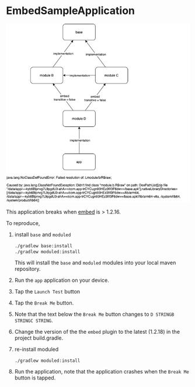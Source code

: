 # EmbedSampleApplication

![dependency_tree](docs/images/dependency_tree.png)

This application breaks when [embed](https://github.com/kezong/fat-aar-android) is > 1.2.16.

To reproduce,

1. install `base` and `moduled`

    ```
    ./gradlew base:install
    ./gradlew moduled:install
    ```

    This will install the `base` and `moduled` modules into your local maven repository.

2. Run the `app` application on your device.

3. Tap the `Launch Test` button

4. Tap the `Break Me` button.

5. Note that the text below the `Break Me` button changes to `D STRINGB STRINGC STRING`.

6. Change the version of the the `embed` plugin to the latest (1.2.18) in the project build.gradle.

7. re-install moduled

    ```
    ./gradlew moduled:install
    ```

8. Run the application, note that the application crashes when the `Break Me` button is tapped.
